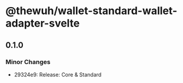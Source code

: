 # @thewuh/wallet-standard-wallet-adapter-svelte

## 0.1.0

### Minor Changes

-   29324e9: Release: Core & Standard
